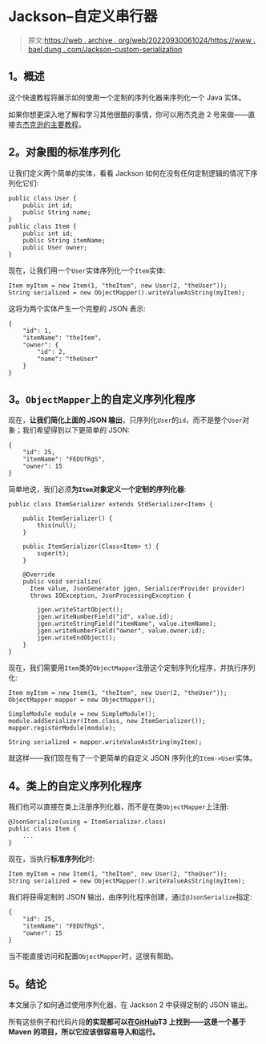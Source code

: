 # Jackson–自定义串行器

> 原文:[https://web . archive . org/web/20220930061024/https://www . bael dung . com/Jackson-custom-serialization](https://web.archive.org/web/20220930061024/https://www.baeldung.com/jackson-custom-serialization)

## **1。概述**

这个快速教程将展示如何使用一个定制的序列化器来序列化一个 Java 实体。

如果你想更深入地了解和学习其他很酷的事情，你可以用杰克逊 2 号来做——直接去[杰克逊的主要教程](/web/20220628085846/https://www.baeldung.com/jackson "The main Jackson Tutorial")。

## **2。对象图的标准序列化**

让我们定义两个简单的实体，看看 Jackson 如何在没有任何定制逻辑的情况下序列化它们:

```
public class User {
    public int id;
    public String name;
}
public class Item {
    public int id;
    public String itemName;
    public User owner;
}
```

现在，让我们用一个`User`实体序列化一个`Item`实体:

```
Item myItem = new Item(1, "theItem", new User(2, "theUser"));
String serialized = new ObjectMapper().writeValueAsString(myItem);
```

这将为两个实体产生一个完整的 JSON 表示:

```
{
    "id": 1,
    "itemName": "theItem",
    "owner": {
        "id": 2,
        "name": "theUser"
    }
}
```

## **3。`ObjectMapper`上的自定义序列化程序**

现在，**让我们简化上面的 JSON 输出**，只序列化`User`的`id`，而不是整个`User`对象；我们希望得到以下更简单的 JSON:

```
{
    "id": 25,
    "itemName": "FEDUfRgS",
    "owner": 15
}
```

简单地说，我们必须**为`Item`对象定义一个定制的序列化器**:

```
public class ItemSerializer extends StdSerializer<Item> {

    public ItemSerializer() {
        this(null);
    }

    public ItemSerializer(Class<Item> t) {
        super(t);
    }

    @Override
    public void serialize(
      Item value, JsonGenerator jgen, SerializerProvider provider) 
      throws IOException, JsonProcessingException {

        jgen.writeStartObject();
        jgen.writeNumberField("id", value.id);
        jgen.writeStringField("itemName", value.itemName);
        jgen.writeNumberField("owner", value.owner.id);
        jgen.writeEndObject();
    }
}
```

现在，我们需要用`Item`类的`ObjectMapper`注册这个定制序列化程序，并执行序列化:

```
Item myItem = new Item(1, "theItem", new User(2, "theUser"));
ObjectMapper mapper = new ObjectMapper();

SimpleModule module = new SimpleModule();
module.addSerializer(Item.class, new ItemSerializer());
mapper.registerModule(module);

String serialized = mapper.writeValueAsString(myItem);
```

就这样——我们现在有了一个更简单的自定义 JSON 序列化的`Item->User`实体。

## **4。类**上的自定义序列化程序

我们也可以直接在类上注册序列化器，而不是在类`ObjectMapper`上注册:

```
@JsonSerialize(using = ItemSerializer.class)
public class Item {
    ...
}
```

现在，当执行**标准序列化**时:

```
Item myItem = new Item(1, "theItem", new User(2, "theUser"));
String serialized = new ObjectMapper().writeValueAsString(myItem);
```

我们将获得定制的 JSON 输出，由序列化程序创建，通过`@JsonSerialize`指定:

```
{
    "id": 25,
    "itemName": "FEDUfRgS",
    "owner": 15
}
```

当不能直接访问和配置`ObjectMapper`时，这很有帮助。

## **5。结论**

本文展示了如何通过使用序列化器，在 Jackson 2 中获得定制的 JSON 输出。

所有这些例子和代码片段**的实现都可以在[GitHub](https://web.archive.org/web/20220628085846/https://github.com/eugenp/tutorials/tree/master/jackson-modules/jackson-custom-conversions#readme "Github Project exemplifying how to use Custom Serializers")T3 上找到——这是一个基于 Maven 的项目，所以它应该很容易导入和运行。**